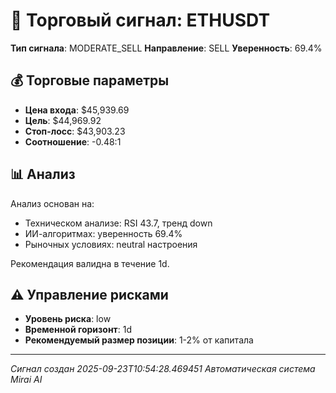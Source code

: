 
# 🎯 Торговый сигнал: ETHUSDT

**Тип сигнала**: MODERATE_SELL
**Направление**: SELL
**Уверенность**: 69.4%

## 💰 Торговые параметры
- **Цена входа**: $45,939.69
- **Цель**: $44,969.92
- **Стоп-лосс**: $43,903.23
- **Соотношение**: -0.48:1

## 📊 Анализ

Анализ основан на:
- Техническом анализе: RSI 43.7, тренд down
- ИИ-алгоритмах: уверенность 69.4%
- Рыночных условиях: neutral настроения

Рекомендация валидна в течение 1d.
        

## ⚠️ Управление рисками
- **Уровень риска**: low
- **Временной горизонт**: 1d
- **Рекомендуемый размер позиции**: 1-2% от капитала

---
*Сигнал создан 2025-09-23T10:54:28.469451*
*Автоматическая система Mirai AI*
        